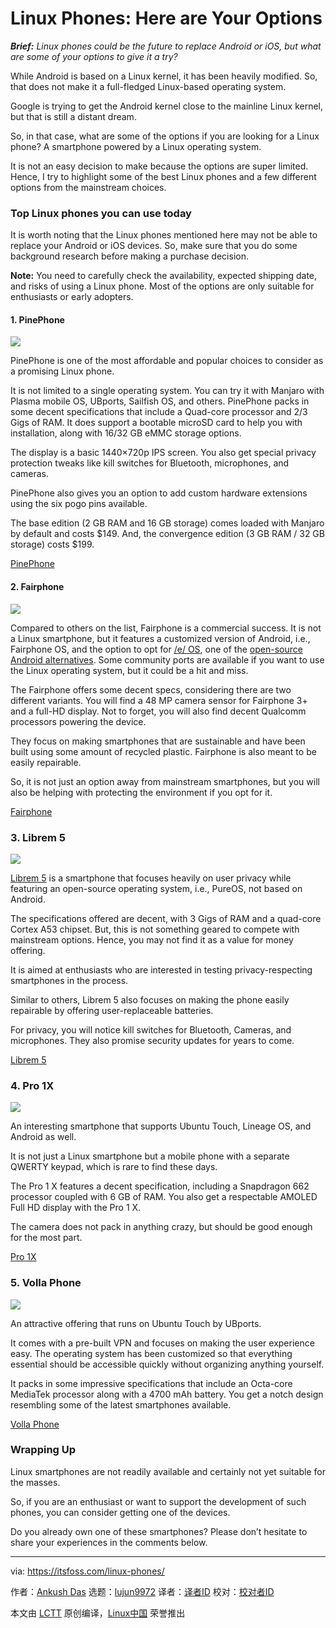 [#]: subject: "Linux Phones: Here are Your Options"
[#]: via: "https://itsfoss.com/linux-phones/"
[#]: author: "Ankush Das https://itsfoss.com/author/ankush/"
[#]: collector: "lujun9972"
[#]: translator: "wxy"
[#]: reviewer: " "
[#]: publisher: " "
[#]: url: " "

Linux Phones: Here are Your Options
======

_**Brief:**_ _Linux phones could be the future to replace Android or iOS, but what are some of your options to give it a try?_

While Android is based on a Linux kernel, it has been heavily modified. So, that does not make it a full-fledged Linux-based operating system.

Google is trying to get the Android kernel close to the mainline Linux kernel, but that is still a distant dream.

So, in that case, what are some of the options if you are looking for a Linux phone? A smartphone powered by a Linux operating system.

It is not an easy decision to make because the options are super limited. Hence, I try to highlight some of the best Linux phones and a few different options from the mainstream choices.

### Top Linux phones you can use today

It is worth noting that the Linux phones mentioned here may not be able to replace your Android or iOS devices. So, make sure that you do some background research before making a purchase decision.

**Note:** You need to carefully check the availability, expected shipping date, and risks of using a Linux phone. Most of the options are only suitable for enthusiasts or early adopters.

#### 1\. PinePhone

![][1]

PinePhone is one of the most affordable and popular choices to consider as a promising Linux phone.

It is not limited to a single operating system. You can try it with Manjaro with Plasma mobile OS, UBports, Sailfish OS, and others. PinePhone packs in some decent specifications that include a Quad-core processor and 2/3 Gigs of RAM. It does support a bootable microSD card to help you with installation, along with 16/32 GB eMMC storage options.

The display is a basic 1440×720p IPS screen. You also get special privacy protection tweaks like kill switches for Bluetooth, microphones, and cameras.

PinePhone also gives you an option to add custom hardware extensions using the six pogo pins available.

The base edition (2 GB RAM and 16 GB storage) comes loaded with Manjaro by default and costs $149. And, the convergence edition (3 GB RAM / 32 GB storage) costs $199.

[PinePhone][2]

#### 2\. Fairphone

![][3]

Compared to others on the list, Fairphone is a commercial success. It is not a Linux smartphone, but it features a customized version of Android, i.e., Fairphone OS, and the option to opt for [/e/ OS][4], one of the [open-source Android alternatives][5]. Some community ports are available if you want to use the Linux operating system, but it could be a hit and miss.

The Fairphone offers some decent specs, considering there are two different variants. You will find a 48 MP camera sensor for Fairphone 3+ and a full-HD display. Not to forget, you will also find decent Qualcomm processors powering the device.

They focus on making smartphones that are sustainable and have been built using some amount of recycled plastic. Fairphone is also meant to be easily repairable.

So, it is not just an option away from mainstream smartphones, but you will also be helping with protecting the environment if you opt for it.

[Fairphone][6]

### 3\. Librem 5

![][7]

[Librem 5][8] is a smartphone that focuses heavily on user privacy while featuring an open-source operating system, i.e., PureOS, not based on Android.

The specifications offered are decent, with 3 Gigs of RAM and a quad-core Cortex A53 chipset. But, this is not something geared to compete with mainstream options. Hence, you may not find it as a value for money offering.

It is aimed at enthusiasts who are interested in testing privacy-respecting smartphones in the process.

Similar to others, Librem 5 also focuses on making the phone easily repairable by offering user-replaceable batteries.

For privacy, you will notice kill switches for Bluetooth, Cameras, and microphones. They also promise security updates for years to come.

[Librem 5][9]

### 4\. Pro 1X

![][10]

An interesting smartphone that supports Ubuntu Touch, Lineage OS, and Android as well.

It is not just a Linux smartphone but a mobile phone with a separate QWERTY keypad, which is rare to find these days.

The Pro 1 X features a decent specification, including a Snapdragon 662 processor coupled with 6 GB of RAM. You also get a respectable AMOLED Full HD display with the Pro 1 X.

The camera does not pack in anything crazy, but should be good enough for the most part.

[Pro 1X][11]

### 5\. Volla Phone

![][12]

An attractive offering that runs on Ubuntu Touch by UBports.

It comes with a pre-built VPN and focuses on making the user experience easy. The operating system has been customized so that everything essential should be accessible quickly without organizing anything yourself.

It packs in some impressive specifications that include an Octa-core MediaTek processor along with a 4700 mAh battery. You get a notch design resembling some of the latest smartphones available.

[Volla Phone][13]

### Wrapping Up

Linux smartphones are not readily available and certainly not yet suitable for the masses.

So, if you are an enthusiast or want to support the development of such phones, you can consider getting one of the devices.

Do you already own one of these smartphones? Please don’t hesitate to share your experiences in the comments below.

--------------------------------------------------------------------------------

via: https://itsfoss.com/linux-phones/

作者：[Ankush Das][a]
选题：[lujun9972][b]
译者：[译者ID](https://github.com/译者ID)
校对：[校对者ID](https://github.com/校对者ID)

本文由 [LCTT](https://github.com/LCTT/TranslateProject) 原创编译，[Linux中国](https://linux.cn/) 荣誉推出

[a]: https://itsfoss.com/author/ankush/
[b]: https://github.com/lujun9972
[1]: https://i1.wp.com/itsfoss.com/wp-content/uploads/2021/08/PinePhone-3.jpg?resize=800%2C800&ssl=1
[2]: https://www.pine64.org/pinephone/
[3]: https://i2.wp.com/itsfoss.com/wp-content/uploads/2021/08/fairphone.png?resize=360%2C600&ssl=1
[4]: https://itsfoss.com/e-os-review/
[5]: https://itsfoss.com/open-source-alternatives-android/
[6]: https://shop.fairphone.com/en/
[7]: https://i0.wp.com/itsfoss.com/wp-content/uploads/2021/08/librem-5.png?resize=800%2C450&ssl=1
[8]: https://itsfoss.com/librem-linux-phone/
[9]: https://puri.sm/products/librem-5/
[10]: https://i0.wp.com/itsfoss.com/wp-content/uploads/2021/08/pro1x.jpg?resize=800%2C542&ssl=1
[11]: https://www.fxtec.com/pro1x
[12]: https://i2.wp.com/itsfoss.com/wp-content/uploads/2021/08/volla-smartphone.jpg?resize=695%2C391&ssl=1
[13]: https://www.indiegogo.com/projects/volla-phone-free-your-mind-protect-your-privacy#/
